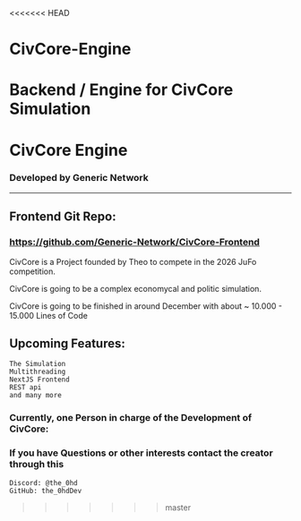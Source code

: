 <<<<<<< HEAD
# CivCore-Engine
Backend / Engine for CivCore Simulation
=======
# CivCore Engine
### Developed by Generic Network
<hr>

## Frontend Git Repo: 
### <a> https://github.com/Generic-Network/CivCore-Frontend </a>


CivCore is a Project founded by Theo to compete in the 2026 JuFo competition. 

CivCore is going to be a complex economycal and politic simulation. 




CivCore is going to be finished in around December with about ~ 10.000 - 15.000 Lines of Code


## Upcoming Features:
    The Simulation
    Multithreading
    NextJS Frontend
    REST api
    and many more


### Currently, one Person in charge of the Development of CivCore: 
### If you have Questions or other interests contact the creator through this
    Discord: @the_0hd
    GitHub: the_0hdDev
>>>>>>> master
